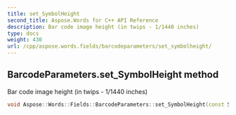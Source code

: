 ```yaml
---
title: set_SymbolHeight
second_title: Aspose.Words for C++ API Reference
description: Bar code image height (in twips - 1/1440 inches)
type: docs
weight: 430
url: /cpp/aspose.words.fields/barcodeparameters/set_symbolheight/
---
```

## BarcodeParameters.set_SymbolHeight method


Bar code image height (in twips - 1/1440 inches)

```cpp
void Aspose::Words::Fields::BarcodeParameters::set_SymbolHeight(const System::String &value)
```

